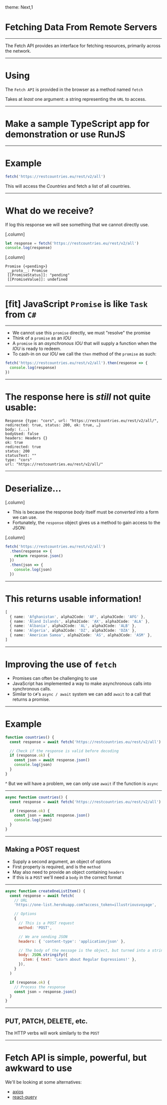 theme: Next,1

# Fetching Data From Remote Servers

---

The Fetch API provides an interface for fetching resources, primarily across the network.

---

# Using

The `Fetch API` is provided in the browser as a method named `fetch`

Takes at _least_ one argument: a string representing the `URL` to access.

---

# Make a sample TypeScript app for demonstration or use RunJS

---

# Example

```javascript
fetch('https://restcountries.eu/rest/v2/all')
```

This will access the _Countries_ and fetch a list of all countries.

---

# What do we receive?

If log this response we will see something that we cannot directly use.

[.column]

```javascript
let response = fetch('https://restcountries.eu/rest/v2/all')
console.log(response)
```

[.column]

```
Promise {<pending>}
 __proto__: Promise
 [[PromiseStatus]]: "pending"
 [[PromiseValue]]: undefined
```

---

# [fit] JavaScript `Promise` is like `Task` from `C#`

---

- We cannot use this `promise` directly, we must "resolve" the promise
- Think of a `promise` as an _IOU_
- A `promise` is an _asynchronous_ _IOU_ that will supply a function when the _IOU_ is ready to redeem.
- To cash-in on our _IOU_ we call the `then` method of the `promise` as such:

```javascript
fetch('https://restcountries.eu/rest/v2/all').then(response => {
  console.log(response)
})
```

---

# The response here is _still_ not quite usable:

```
Response {type: "cors", url: "https://restcountries.eu/rest/v2/all/", redirected: true, status: 200, ok: true, …}
body: (...)
bodyUsed: false
headers: Headers {}
ok: true
redirected: true
status: 200
statusText: ""
type: "cors"
url: "https://restcountries.eu/rest/v2/all/"
```

---

# Deserialize...

[.column]

- This is because the response _body_ itself must be _converted_ into a form we can use.
- Fortunately, the `response` object gives us a method to gain access to the JSON:

[.column]

```javascript
fetch('https://restcountries.eu/rest/v2/all')
  .then(response => {
    return response.json()
  })
  .then(json => {
    console.log(json)
  })
```

---

# This returns usable information!

<!-- prettier-ignore -->
```typescript
[
  { name: 'Afghanistan', alpha2Code: 'AF', alpha3Code: 'AFG' },
  { name: 'Åland Islands', alpha2Code: 'AX', alpha3Code: 'ALA' },
  { name: 'Albania', alpha2Code: 'AL', alpha3Code: 'ALB' },
  { name: 'Algeria', alpha2Code: 'DZ', alpha3Code: 'DZA' },
  { name: 'American Samoa', alpha2Code: 'AS', alpha3Code: 'ASM' },
]
```

---

# Improving the use of `fetch`

- Promises can often be challenging to use
- JavaScript has implemented a way to make asynchronous calls into synchronous calls.
- Similar to `C#`'s `async / await` system we can add `await` to a call that returns a promise.

---

# Example

```javascript
function countries() {
  const response = await fetch('https://restcountries.eu/rest/v2/all')

  // Check if the response is valid before decoding
  if (response.ok) {
    const json = await response.json()
    console.log(json)
  }
}
```

^ But we will have a problem, we can only use `await` if the function is `async`

---

```javascript
async function countries() {
  const response = await fetch('https://restcountries.eu/rest/v2/all')

  if (response.ok) {
    const json = await response.json()
    console.log(json)
  }
}
```

---

## Making a POST request

- Supply a second argument, an object of options
- First property is required, and is the `method`
- May also need to provide an object containing `headers`
- If this is a `POST` we'll need a `body` in the correct format

---

```javascript
async function createOneListItem() {
  const response = await fetch(
    // URL
    'https://one-list.herokuapp.com?access_token=illustriousvoyage',

    // Options
    {
      // This is a POST request
      method: 'POST',

      // We are sending JSON
      headers: { 'content-type': 'application/json' },

      // The body of the message is the object, but turned into a string in JSON format
      body: JSON.stringify({
        item: { text: 'Learn about Regular Expressions!' },
      }),
    }
  )

  if (response.ok) {
    // Process the response
    const json = response.json()
  }
}
```

---

## PUT, PATCH, DELETE, etc.

The HTTP verbs will work similarly to the `POST`

---

# Fetch API is simple, powerful, but awkward to use

We'll be looking at some alternatives:

- [axios](https://github.com/axios/axios)
- [react-query](https://react-query.tanstack.com/)
